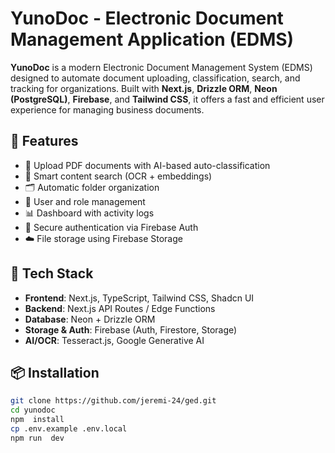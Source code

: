 # YunoDoc - Electronic Document Management Application (EDMS)

**YunoDoc** is a modern Electronic Document Management System (EDMS) designed to automate document uploading, classification, search, and tracking for organizations. Built with **Next.js**, **Drizzle ORM**, **Neon (PostgreSQL)**, **Firebase**, and **Tailwind CSS**, it offers a fast and efficient user experience for managing business documents.

## 🚀 Features

- 📁 Upload PDF documents with AI-based auto-classification
- 🔎 Smart content search (OCR + embeddings)
- 🗂️ Automatic folder organization
- 👥 User and role management
- 📊 Dashboard with activity logs
- 🔐 Secure authentication via Firebase Auth
- ☁️ File storage using Firebase Storage

## 🧰 Tech Stack

- **Frontend**: Next.js, TypeScript, Tailwind CSS, Shadcn UI
- **Backend**: Next.js API Routes / Edge Functions
- **Database**: Neon + Drizzle ORM
- **Storage & Auth**: Firebase (Auth, Firestore, Storage)
- **AI/OCR**: Tesseract.js, Google Generative AI

## 📦 Installation

```bash
git clone https://github.com/jeremi-24/ged.git
cd yunodoc
npm  install
cp .env.example .env.local
npm run  dev
